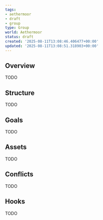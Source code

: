 ```yaml
---
tags:
- aethermoor
- draft
- group
type: Group
world: Aethermoor
status: draft
created: '2025-08-11T13:08:46.406477+00:00'
updated: '2025-08-11T13:08:51.318903+00:00'
---
```



## Overview

TODO
## Structure

TODO
## Goals

TODO
## Assets

TODO
## Conflicts

TODO
## Hooks

TODO
